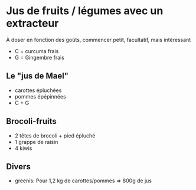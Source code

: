 # Jus de fruits / légumes avec un extracteur

À doser en fonction des goûts, commencer petit, facultatif, mais intéressant
* C = curcuma frais
* G = Gingembre frais

## Le "jus de Mael"

* carottes épluchées
* pommes épépinnées
* C + G

## Brocoli-fruits

* 2 têtes de brocoli + pied épluché
* 1 grappe de raisin
* 4 kiwis

## Divers

* greenis: Pour 1,2 kg de carottes/pommes => 800g de jus
